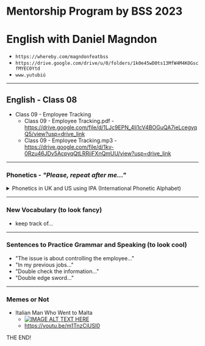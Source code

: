 # Mentorship Program by BSS 2023
# English with Daniel Magndon

- ``` https://whereby.com/magndonfeatbss ``` 
- ``` https://drive.google.com/drive/u/0/folders/1k0e45wD0ts13MfW4M4KOGscfMYEC0Ytd ```
- ``` www.yutubiú ```

___

## English - Class 08

- Class 09 - Employee Tracking
  - Class 09 - Employee Tracking.pdf - https://drive.google.com/file/d/1LJc9EPN_4li1cV4BOGuQA7ieLcegyqQ5/view?usp=drive_link
  - Class 09 - Employee Tracking.mp3 - https://drive.google.com/file/d/1kv-0Rzu46JDv5AcpyqQtLRRiiFXnQmUU/view?usp=drive_link
  
___

### Phonetics - _"Please, repeat after me..."_

<p>
<details>
<summary>Phonetics in UK and US using IPA (International Phonetic Alphabet)</summary>

&nbsp;
  - update        - US  /ʌpˈdeɪt/ UK  /ʌpˈdeɪt/

</details>
</p>


___

### New Vocabulary (to look fancy) 

- keep track of...


___

### Sentences to Practice Grammar and Speaking (to look cool)

- "The issue is about controlling the employee..." 
- "In my previous jobs..."
- "Double check the information..."
- "Double edge sword..."


___

### Memes or Not

- Italian Man Who Went to Malta
  - [![IMAGE ALT TEXT HERE](http://img.youtube.com/vi/m1TnzCiUSI0/0.jpg)](http://www.youtube.com/watch?v=m1TnzCiUSI0)
  - https://youtu.be/m1TnzCiUSI0


THE END! 

